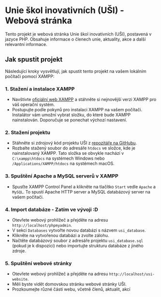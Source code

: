 # Unie škol inovativních (UŠI) - Webová stránka

Tento projekt je webová stránka Unie škol inovativních (UŠI), postavená v jazyce PHP. Obsahuje informace o členech unie, aktuality, akce a další relevantní informace.

## Jak spustit projekt

Následující kroky vysvětlují, jak spustit tento projekt na vašem lokálním počítači pomocí XAMPP:

### 1. Stažení a instalace XAMPP

- Navštivte [oficiální web XAMPP](https://www.apachefriends.org/index.html) a stáhněte si nejnovější verzi XAMPP pro váš operační systém.
- Postupujte podle pokynů pro instalaci XAMPP na vašem počítači. Instalátor vám umožní vybrat složku, do které bude XAMPP nainstalován. Doporučuje se ponechat výchozí nastavení.

### 2. Stažení projektu

- Stáhněte si zdrojový kód projektu UŠI z [repozitáře na GitHubu](https://github.com/mstonjek/webUSI).
- Rozbalte stažený soubor do adresáře `htdocs` ve složce, kde je nainstalovaný XAMPP. Tato složka se obvykle nachází v `C:\xampp\htdocs` na systémech Windows nebo `/Applications/XAMPP/htdocs` na systémech macOS.

### 3. Spuštění Apache a MySQL serverů v XAMPP

- Spusťte XAMPP Control Panel a klikněte na tlačítko `Start` vedle `Apache` a `MySQL`. To spustí Apache HTTP server a MySQL databázový server na vašem počítači.

### 4. Import databáze - Zatím ve vývoji :D

- Otevřete webový prohlížeč a přejděte na adresu `http://localhost/phpmyadmin`.
- V sekci `Databases` vytvořte novou databázi s názvem `usi_database`.
- Klikněte na vytvořenou databázi a zvolte zálohu.
- Načtěte databázový soubor z adresáře projektu `usi_database.sql` (pokud je k dispozici) nebo importujte strukturu databáze z jiného zdroje.

### 5. Spuštění webové stránky

- Otevřete webový prohlížeč a přejděte na adresu `http://localhost/usi-website`.
- Měli byste vidět domovskou stránku webové stránky UŠI.
- Prozkoumejte různé části webu, včetně členů, aktualit, akcí
